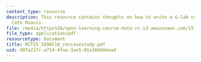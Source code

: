 ```yaml
---
content_type: resource
description: This resource contains thoughts on how to write a G-lab case study by
  Cate Reavis.
file: /media/https%3A/open-learning-course-data-rc.s3.amazonaws.com/15-389a-global-entrepreneurship-lab-asia-pacific-fall-2010/d97a217ca7144faa3ae501a366b8eead_MIT15_389AF10_rescasestudy.pdf
file_type: application/pdf
resourcetype: Document
title: MIT15_389AF10_rescasestudy.pdf
uid: d97a217c-a714-4faa-3ae5-01a366b8eead
---
```

